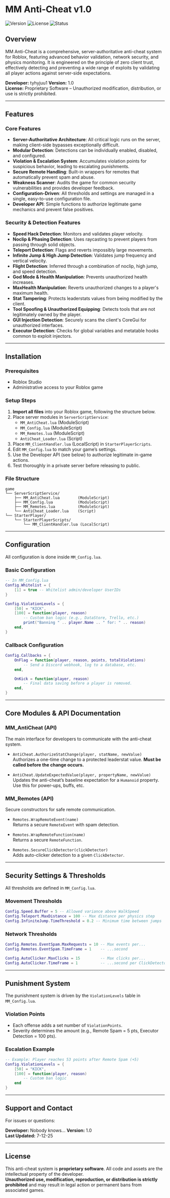 # MM Anti-Cheat v1.0

![Version](https://img.shields.io/github/v/tag/author/repo?label=version&color=blue)
![License](https://img.shields.io/badge/License-Proprietary-red)
![Status](https://img.shields.io/badge/Status-Active-brightgreen)

## Overview

MM Anti-Cheat is a comprehensive, server-authoritative anti-cheat system for Roblox, featuring advanced behavior validation, network security, and physics monitoring. It is engineered on the principle of zero client trust, effectively detecting and preventing a wide range of exploits by validating all player actions against server-side expectations.

**Developer:** tyhyjuu1
**Version:** 1.0  
**License:** Proprietary Software – Unauthorized modification, distribution, or use is strictly prohibited.

---

## Features

### Core Features

- **Server-Authoritative Architecture**: All critical logic runs on the server, making client-side bypasses exceptionally difficult.
- **Modular Detection**: Detections can be individually enabled, disabled, and configured.
- **Violation & Escalation System**: Accumulates violation points for suspicious behavior, leading to escalating punishments.
- **Secure Remote Handling**: Built-in wrappers for remotes that automatically prevent spam and abuse.
- **Weakness Scanner**: Audits the game for common security vulnerabilities and provides developer feedback.
- **Configuration-Driven**: All thresholds and settings are managed in a single, easy-to-use configuration file.
- **Developer API**: Simple functions to authorize legitimate game mechanics and prevent false positives.

### Security & Detection Features

- **Speed Hack Detection**: Monitors and validates player velocity.
- **Noclip & Phasing Detection**: Uses raycasting to prevent players from passing through solid objects.
- **Teleport Detection**: Flags and reverts impossibly large movements.
- **Infinite Jump & High Jump Detection**: Validates jump frequency and vertical velocity.
- **Flight Detection**: Inferred through a combination of noclip, high jump, and speed detection.
- **God Mode & Health Manipulation**: Prevents unauthorized health increases.
- **MaxHealth Manipulation**: Reverts unauthorized changes to a player's maximum health.
- **Stat Tampering**: Protects leaderstats values from being modified by the client.
- **Tool Spoofing & Unauthorized Equipping**: Detects tools that are not legitimately owned by the player.
- **GUI Injection Detection**: Securely scans the client's CoreGui for unauthorized interfaces.
- **Executor Detection**: Checks for global variables and metatable hooks common to exploit injectors.

---

## Installation

### Prerequisites

- Roblox Studio
- Administrative access to your Roblox game

### Setup Steps

1. **Import all files** into your Roblox game, following the structure below.
2. Place server modules in `ServerScriptService`:
   - `MM_AntiCheat.lua` (ModuleScript)
   - `MM_Config.lua` (ModuleScript)
   - `MM_Remotes.lua` (ModuleScript)
   - `AntiCheat_Loader.lua` (Script)
3. Place `MM_ClientHandler.lua` (LocalScript) in `StarterPlayerScripts`.
4. Edit `MM_Config.lua` to match your game’s settings.
5. Use the Developer API (see below) to authorize legitimate in-game actions.
6. Test thoroughly in a private server before releasing to public.

### File Structure

```
game
└── ServerScriptService/
    ├── MM_AntiCheat.lua        (ModuleScript)
    ├── MM_Config.lua           (ModuleScript)
    ├── MM_Remotes.lua          (ModuleScript)
    └── AntiCheat_Loader.lua    (Script)
└── StarterPlayer/
    └── StarterPlayerScripts/
        └── MM_ClientHandler.lua (LocalScript)
```

---

## Configuration

All configuration is done inside `MM_Config.lua`.

### Basic Configuration

```lua
-- In MM_Config.lua
Config.Whitelist = {
    [1] = true -- Whitelist admin/developer UserIDs
}

Config.ViolationLevels = {
    [50] = "KICK",
    [100] = function(player, reason)
        -- Custom ban logic (e.g., DataStore, Trello, etc.)
        print("Banning " .. player.Name .. " for: " .. reason)
    end,
}
```

### Callback Configuration

```lua
Config.Callbacks = {
    OnFlag = function(player, reason, points, totalViolations)
        -- Send a Discord webhook, log to a database, etc.
    end,

    OnKick = function(player, reason)
        -- Final data saving before a player is removed.
    end,
}
```

---

## Core Modules & API Documentation

### MM_AntiCheat (API)

The main interface for developers to communicate with the anti-cheat system.

- `AntiCheat.AuthorizeStatChange(player, statName, newValue)`  
  Authorizes a one-time change to a protected leaderstat value. **Must be called before the change occurs.**

- `AntiCheat.UpdateExpectedValue(player, propertyName, newValue)`  
  Updates the anti-cheat’s baseline expectation for a `Humanoid` property. Use this for power-ups, buffs, etc.

### MM_Remotes (API)

Secure constructors for safe remote communication.

- `Remotes.WrapRemoteEvent(name)`  
  Returns a secure `RemoteEvent` with spam detection.

- `Remotes.WrapRemoteFunction(name)`  
  Returns a secure `RemoteFunction`.

- `Remotes.SecureClickDetector(clickDetector)`  
  Adds auto-clicker detection to a given `ClickDetector`.

---

## Security Settings & Thresholds

All thresholds are defined in `MM_Config.lua`.

### Movement Thresholds

```lua
Config.Speed.Buffer = 5 -- Allowed variance above WalkSpeed
Config.Teleport.MaxDistance = 100 -- Max distance per physics step
Config.InfiniteJump.TimeThreshold = 0.2 -- Minimum time between jumps
```

### Network Thresholds

```lua
Config.Remotes.EventSpam.MaxRequests = 10 -- Max events per...
Config.Remotes.EventSpam.TimeFrame = 1    -- ...second

Config.AutoClicker.MaxClicks = 15         -- Max clicks per...
Config.AutoClicker.TimeFrame = 1          -- ...second per ClickDetector
```

---

## Punishment System

The punishment system is driven by the `ViolationLevels` table in `MM_Config.lua`.

### Violation Points

- Each offense adds a set number of `ViolationPoints`.
- Severity determines the amount (e.g., Remote Spam = 5 pts, Executor Detection = 100 pts).

### Escalation Example

```lua
-- Example: Player reaches 53 points after Remote Spam (+5)
Config.ViolationLevels = {
    [50] = "KICK",
    [100] = function(player, reason)
        -- Custom ban logic
    end
}
```

---

## Support and Contact

For issues or questions:

**Developer:** Nobody knows... 
**Version:** 1.0  
**Last Updated:** 7-12-25

---

## License

This anti-cheat system is **proprietary software**. All code and assets are the intellectual property of the developer.  
**Unauthorized use, modification, reproduction, or distribution is strictly prohibited** and may result in legal action or permanent bans from associated games.
